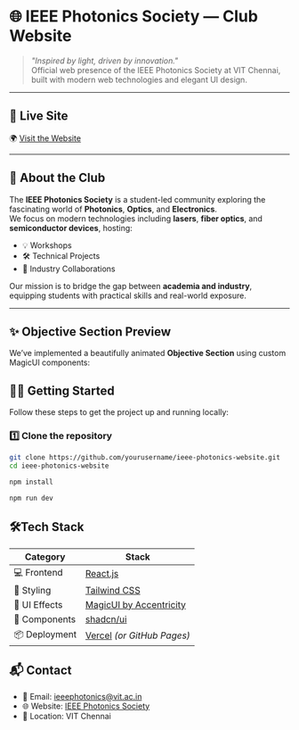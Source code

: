 # 🌐 IEEE Photonics Society — Club Website

> *"Inspired by light, driven by innovation."*  
> Official web presence of the IEEE Photonics Society at VIT Chennai, built with modern web technologies and elegant UI design.


---

## 🚀 Live Site

🌍 [Visit the Website](ieeephotonicssociety.vercel.app)

---

## 📌 About the Club

The **IEEE Photonics Society** is a student-led community exploring the fascinating world of **Photonics**, **Optics**, and **Electronics**.  
We focus on modern technologies including **lasers**, **fiber optics**, and **semiconductor devices**, hosting:

- 💡 Workshops
- 🛠️ Technical Projects
- 🤝 Industry Collaborations

Our mission is to bridge the gap between **academia and industry**, equipping students with practical skills and real-world exposure.

---

## ✨ Objective Section Preview

We’ve implemented a beautifully animated **Objective Section** using custom MagicUI components:

## 🧑‍💻 Getting Started

Follow these steps to get the project up and running locally:

### 1️⃣ Clone the repository

```bash
git clone https://github.com/yourusername/ieee-photonics-website.git
cd ieee-photonics-website

npm install

npm run dev

```
## 🛠️Tech Stack

| Category       | Stack                                         |
|----------------|-----------------------------------------------|
| 💻 Frontend     | [React.js](https://reactjs.org/)              |
| 🎨 Styling      | [Tailwind CSS](https://tailwindcss.com/)       |
| 💫 UI Effects   | [MagicUI by Accentricity](https://magicui.design/) |
| 🧩 Components   | [shadcn/ui](https://ui.shadcn.dev/)           |
| 📦 Deployment   | [Vercel](https://vercel.com/) *(or GitHub Pages)* |


## 📬 Contact

- 📧 Email: [ieeephotonics@vit.ac.in](mailto:ieeephotonics@vit.ac.in)  
- 🌐 Website: [IEEE Photonics Society](https://ieeephotonics.org)  
- 📍 Location: VIT Chennai
 
